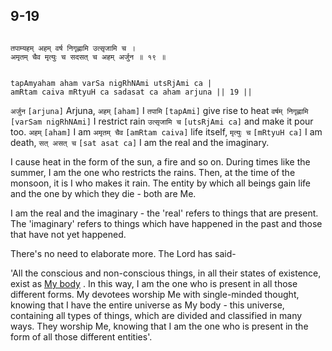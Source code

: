 ## 9-19


```shloka-sa

तपाम्यहम् अहम् वर्ष निगृह्णामि उत्सृजामि च ।
अमृतम् चैव मृत्युः च सदसत् च अहम् अर्जुन ॥ १९ ॥

```
```shloka-sa-hk

tapAmyaham aham varSa nigRhNAmi utsRjAmi ca |
amRtam caiva mRtyuH ca sadasat ca aham arjuna || 19 ||

```
`अर्जुन` `[arjuna]` Arjuna, `अहम्` `[aham]` I `तपामि` `[tapAmi]` give rise to heat `वर्षम् निगृह्णामि` `[varSam nigRhNAmi]` I restrict rain `उत्सृजामि च` `[utsRjAmi ca]` and make it pour too. `अहम्` `[aham]` I am `अमृतम् चैव` `[amRtam caiva]` life itself, `मृत्युः च` `[mRtyuH ca]` I am death, `सत् असत् च` `[sat asat ca]` I am the real and the imaginary.

I cause heat in the form of the sun, a fire and so on. During times like the summer, I am the one who restricts the rains. Then, at the time of the monsoon, it is I who makes it rain. The entity by which all beings gain life and the one by which they die - both are Me. 

I am the real and the imaginary - the 'real' refers to things that are present. The 'imaginary' refers to things which have happened in the past and those that have not yet happened.

There's no need to elaborate more. The Lord has said-

'All the conscious and non-conscious things, in all their states of existence, exist as 
[My body](universe_as_his_body)
. In this way, I am the one who is present in all those different forms. My devotees worship Me with single-minded thought, knowing that I have the entire universe as My body - this universe, containing all types of things, which are divided and classified in many ways. They worship Me, knowing that I am the one who is present in the form of all those different entities'.


